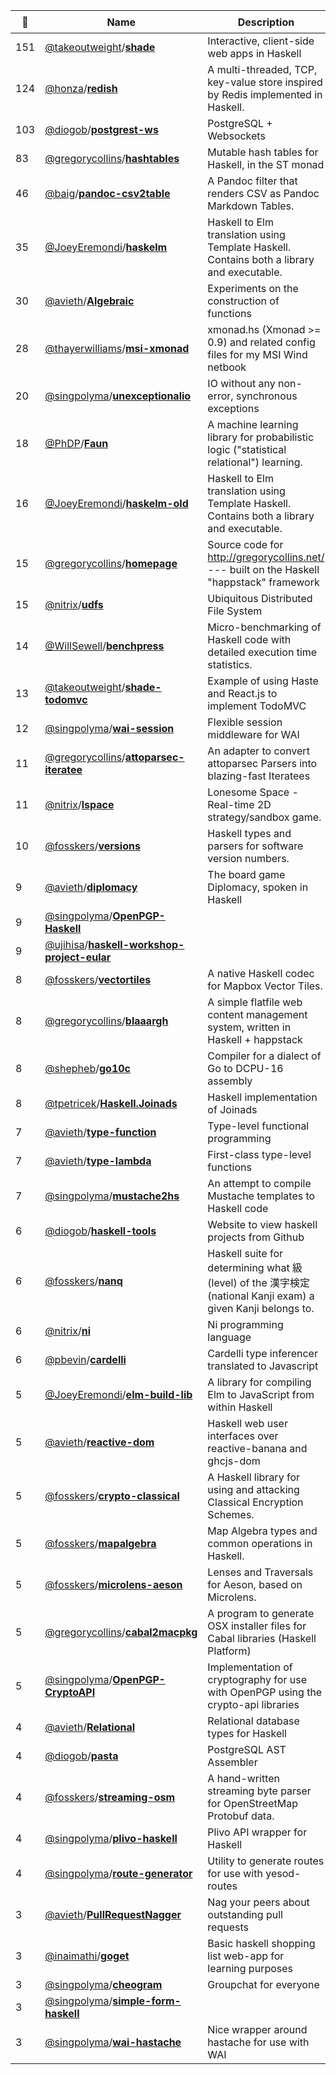 |:star2: | Name | Description | 🌍|
|---|---|---|---|
|151|[@takeoutweight](https://github.com/takeoutweight)/[**shade**](https://github.com/takeoutweight/shade)|Interactive, client-side web apps in Haskell||
|124|[@honza](https://github.com/honza)/[**redish**](https://github.com/honza/redish)|A multi-threaded, TCP, key-value store inspired by Redis implemented in Haskell.||
|103|[@diogob](https://github.com/diogob)/[**postgrest-ws**](https://github.com/diogob/postgrest-ws)|PostgreSQL + Websockets|[:arrow_upper_right:](https://hackage.haskell.org/package/postgrest-ws)|
|83|[@gregorycollins](https://github.com/gregorycollins)/[**hashtables**](https://github.com/gregorycollins/hashtables)|Mutable hash tables for Haskell, in the ST monad||
|46|[@baig](https://github.com/baig)/[**pandoc-csv2table**](https://github.com/baig/pandoc-csv2table)|A Pandoc filter that renders CSV as Pandoc Markdown Tables.||
|35|[@JoeyEremondi](https://github.com/JoeyEremondi)/[**haskelm**](https://github.com/JoeyEremondi/haskelm)|Haskell to Elm translation using Template Haskell. Contains both a library and executable.||
|30|[@avieth](https://github.com/avieth)/[**Algebraic**](https://github.com/avieth/Algebraic)|Experiments on the construction of functions||
|28|[@thayerwilliams](https://github.com/thayerwilliams)/[**msi-xmonad**](https://github.com/thayerwilliams/msi-xmonad)|xmonad.hs (Xmonad >= 0.9) and related config files for my MSI Wind netbook|[:arrow_upper_right:](http://cinderwick.ca)|
|20|[@singpolyma](https://github.com/singpolyma)/[**unexceptionalio**](https://github.com/singpolyma/unexceptionalio)|IO without any non-error, synchronous exceptions|[:arrow_upper_right:](http://hackage.haskell.org/package/unexceptionalio)|
|18|[@PhDP](https://github.com/PhDP)/[**Faun**](https://github.com/PhDP/Faun)|A machine learning library for probabilistic logic ("statistical relational") learning.||
|16|[@JoeyEremondi](https://github.com/JoeyEremondi)/[**haskelm-old**](https://github.com/JoeyEremondi/haskelm-old)|Haskell to Elm translation using Template Haskell. Contains both a library and executable.||
|15|[@gregorycollins](https://github.com/gregorycollins)/[**homepage**](https://github.com/gregorycollins/homepage)|Source code for http://gregorycollins.net/ --- built on the Haskell "happstack" framework|[:arrow_upper_right:](http://gregorycollins.net/)|
|15|[@nitrix](https://github.com/nitrix)/[**udfs**](https://github.com/nitrix/udfs)|Ubiquitous Distributed File System||
|14|[@WillSewell](https://github.com/WillSewell)/[**benchpress**](https://github.com/WillSewell/benchpress)|Micro-benchmarking of Haskell code with detailed execution time statistics.||
|13|[@takeoutweight](https://github.com/takeoutweight)/[**shade-todomvc**](https://github.com/takeoutweight/shade-todomvc)|Example of using Haste and React.js to implement TodoMVC||
|12|[@singpolyma](https://github.com/singpolyma)/[**wai-session**](https://github.com/singpolyma/wai-session)|Flexible session middleware for WAI||
|11|[@gregorycollins](https://github.com/gregorycollins)/[**attoparsec-iteratee**](https://github.com/gregorycollins/attoparsec-iteratee)|An adapter to convert attoparsec Parsers into blazing-fast Iteratees||
|11|[@nitrix](https://github.com/nitrix)/[**lspace**](https://github.com/nitrix/lspace)|Lonesome Space - Real-time 2D strategy/sandbox game.||
|10|[@fosskers](https://github.com/fosskers)/[**versions**](https://github.com/fosskers/versions)|Haskell types and parsers for software version numbers.||
|9|[@avieth](https://github.com/avieth)/[**diplomacy**](https://github.com/avieth/diplomacy)|The board game Diplomacy, spoken in Haskell||
|9|[@singpolyma](https://github.com/singpolyma)/[**OpenPGP-Haskell**](https://github.com/singpolyma/OpenPGP-Haskell)||[:arrow_upper_right:](http://hackage.haskell.org/package/openpgp)|
|9|[@ujihisa](https://github.com/ujihisa)/[**haskell-workshop-project-eular**](https://github.com/ujihisa/haskell-workshop-project-eular)|||
|8|[@fosskers](https://github.com/fosskers)/[**vectortiles**](https://github.com/fosskers/vectortiles)|A native Haskell codec for Mapbox Vector Tiles.||
|8|[@gregorycollins](https://github.com/gregorycollins)/[**blaaargh**](https://github.com/gregorycollins/blaaargh)|A simple flatfile web content management system, written in Haskell + happstack|[:arrow_upper_right:](http://gregorycollins.net/)|
|8|[@shepheb](https://github.com/shepheb)/[**go10c**](https://github.com/shepheb/go10c)|Compiler for a dialect of Go to DCPU-16 assembly||
|8|[@tpetricek](https://github.com/tpetricek)/[**Haskell.Joinads**](https://github.com/tpetricek/Haskell.Joinads)|Haskell implementation of Joinads|[:arrow_upper_right:](http://www.cl.cam.ac.uk/~tp322/papers/docase.html)|
|7|[@avieth](https://github.com/avieth)/[**type-function**](https://github.com/avieth/type-function)|Type-level functional programming||
|7|[@avieth](https://github.com/avieth)/[**type-lambda**](https://github.com/avieth/type-lambda)|First-class type-level functions||
|7|[@singpolyma](https://github.com/singpolyma)/[**mustache2hs**](https://github.com/singpolyma/mustache2hs)|An attempt to compile Mustache templates to Haskell code||
|6|[@diogob](https://github.com/diogob)/[**haskell-tools**](https://github.com/diogob/haskell-tools)|Website to view haskell projects from Github|[:arrow_upper_right:](http://haskelltools.com)|
|6|[@fosskers](https://github.com/fosskers)/[**nanq**](https://github.com/fosskers/nanq)|Haskell suite for determining what 級 (level) of the 漢字検定 (national Kanji exam) a given Kanji belongs to.||
|6|[@nitrix](https://github.com/nitrix)/[**ni**](https://github.com/nitrix/ni)|Ni programming language||
|6|[@pbevin](https://github.com/pbevin)/[**cardelli**](https://github.com/pbevin/cardelli)|Cardelli type inferencer translated to Javascript||
|5|[@JoeyEremondi](https://github.com/JoeyEremondi)/[**elm-build-lib**](https://github.com/JoeyEremondi/elm-build-lib)|A library for compiling Elm to JavaScript from within Haskell||
|5|[@avieth](https://github.com/avieth)/[**reactive-dom**](https://github.com/avieth/reactive-dom)|Haskell web user interfaces over reactive-banana and ghcjs-dom||
|5|[@fosskers](https://github.com/fosskers)/[**crypto-classical**](https://github.com/fosskers/crypto-classical)|A Haskell library for using and attacking Classical Encryption Schemes.||
|5|[@fosskers](https://github.com/fosskers)/[**mapalgebra**](https://github.com/fosskers/mapalgebra)|Map Algebra types and common operations in Haskell.||
|5|[@fosskers](https://github.com/fosskers)/[**microlens-aeson**](https://github.com/fosskers/microlens-aeson)|Lenses and Traversals for Aeson, based on Microlens.||
|5|[@gregorycollins](https://github.com/gregorycollins)/[**cabal2macpkg**](https://github.com/gregorycollins/cabal2macpkg)|A program to generate OSX installer files for Cabal libraries (Haskell Platform)||
|5|[@singpolyma](https://github.com/singpolyma)/[**OpenPGP-CryptoAPI**](https://github.com/singpolyma/OpenPGP-CryptoAPI)|Implementation of cryptography for use with OpenPGP using the crypto-api libraries||
|4|[@avieth](https://github.com/avieth)/[**Relational**](https://github.com/avieth/Relational)|Relational database types for Haskell||
|4|[@diogob](https://github.com/diogob)/[**pasta**](https://github.com/diogob/pasta)|PostgreSQL AST Assembler||
|4|[@fosskers](https://github.com/fosskers)/[**streaming-osm**](https://github.com/fosskers/streaming-osm)|A hand-written streaming byte parser for OpenStreetMap Protobuf data.||
|4|[@singpolyma](https://github.com/singpolyma)/[**plivo-haskell**](https://github.com/singpolyma/plivo-haskell)|Plivo API wrapper for Haskell||
|4|[@singpolyma](https://github.com/singpolyma)/[**route-generator**](https://github.com/singpolyma/route-generator)|Utility to generate routes for use with yesod-routes|[:arrow_upper_right:](http://hackage.haskell.org/package/route-generator)|
|3|[@avieth](https://github.com/avieth)/[**PullRequestNagger**](https://github.com/avieth/PullRequestNagger)|Nag your peers about outstanding pull requests||
|3|[@inaimathi](https://github.com/inaimathi)/[**goget**](https://github.com/inaimathi/goget)|Basic haskell shopping list web-app for learning purposes||
|3|[@singpolyma](https://github.com/singpolyma)/[**cheogram**](https://github.com/singpolyma/cheogram)|Groupchat for everyone|[:arrow_upper_right:](https://cheogram.com)|
|3|[@singpolyma](https://github.com/singpolyma)/[**simple-form-haskell**](https://github.com/singpolyma/simple-form-haskell)|||
|3|[@singpolyma](https://github.com/singpolyma)/[**wai-hastache**](https://github.com/singpolyma/wai-hastache)|Nice wrapper around hastache for use with WAI|[:arrow_upper_right:](http://hackage.haskell.org/package/wai-hastache)|

